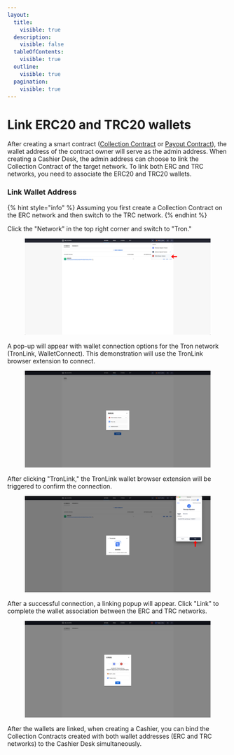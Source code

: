 ```yaml
---
layout:
  title:
    visible: true
  description:
    visible: false
  tableOfContents:
    visible: true
  outline:
    visible: true
  pagination:
    visible: true
---
```


# Link ERC20 and TRC20 wallets

After creating a smart contract ([Collection Contract](../../../business-description/safePay/shou-bi-zhi-neng-he-yue.md) or [Payout Contract](../../../batchWithdraw/fu-bi-zhi-neng-he-yue.md)), the wallet address of the contract owner will serve as the admin address. When creating a Cashier Desk, the admin address can choose to link the Collection Contract of the target network. To link both ERC and TRC networks, you need to associate the ERC20 and TRC20 wallets.

### Link Wallet Address

{% hint style="info" %}
Assuming you first create a Collection Contract on the ERC network and then switch to the TRC network.
{% endhint %}

Click the "Network" in the top right corner and switch to "Tron."

<figure><img src="../../../.gitbook/assets/13.png" alt=""><figcaption></figcaption></figure>

A pop-up will appear with wallet connection options for the Tron network (TronLink, WalletConnect). This demonstration will use the TronLink browser extension to connect.

<figure><img src="../../../.gitbook/assets/screencapture-backstage-b2b-pre-ufcfan-org-cashier-2025-04-09-19_58_38.png" alt=""><figcaption></figcaption></figure>

After clicking "TronLink," the TronLink wallet browser extension will be triggered to confirm the connection.

<figure><img src="../../../.gitbook/assets/14.png" alt=""><figcaption></figcaption></figure>

After a successful connection, a linking popup will appear. Click "Link" to complete the wallet association between the ERC and TRC networks.

<figure><img src="../../../.gitbook/assets/screencapture-backstage-b2b-pre-ufcfan-org-2025-04-09-20_05_56.png" alt=""><figcaption></figcaption></figure>

After the wallets are linked, when creating a Cashier, you can bind the Collection Contracts created with both wallet addresses (ERC and TRC networks) to the Cashier Desk simultaneously.

